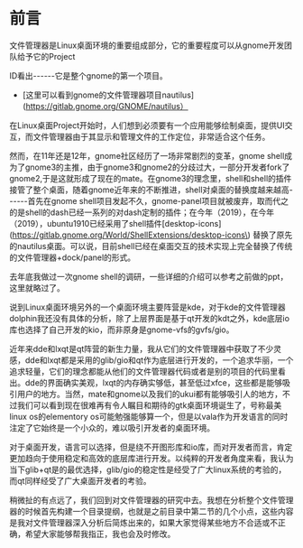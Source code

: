 # 前言

文件管理器是Linux桌面环境的重要组成部分，它的重要程度可以从gnome开发团队给予它的Project

ID看出------它是整个gnome的第一个项目。

* \[这里可以看到gnome的文件管理器项目nautilus\]\(https://gitlab.gnome.org/GNOME/nautilus）

在Linux桌面Project开始时，人们想到必须要有一个应用能够绘制桌面，提供UI交互，而文件管理器由于其显示和管理文件的工作定位，非常适合这个任务。

然而，在11年还是12年，gnome社区经历了一场非常剧烈的变革，gnome shell成为了gnome3的主推，由于gnome3和gnome2的分歧过大，一部分开发者fork了gnome2,于是这就形成了现在的mate。在gnome3的理念里，shell和shell的插件接管了整个桌面，随着gnome近年来的不断推进，shell对桌面的替换度越来越高------首先在gnome shell项目发起不久，gnome-panel项目就被废弃，取而代之的是shell的dash已经一系列的对dash定制的插件；在今年（2019），在今年（2019），ubuntu1910已经采用了shell插件\[desktop-icons\]\(https://gitlab.gnome.org/World/ShellExtensions/desktop-icons\)  替换了原先的nautilus桌面。可以说，目前shell已经在桌面交互的技术实现上完全替换了传统的文件管理器+dock/panel的形式。

去年底我做过一次gnome shell的调研，一些详细的介绍可以参考之前做的ppt，这里就略过了。

说到Linux桌面环境另外的一个桌面环境主要阵营是kde，对于kde的文件管理器dolphin我还没有具体的分析，除了上层界面是基于qt开发的kdt之外，kde底层io库也选择了自己开发的kio，而非原身是gnome-vfs的gvfs/gio。

近年来dde和lxqt是qt阵营的新生力量，我从它们的文件管理器中获取了不少灵感，dde和lxqt都是采用的glib/gio和qt作为底层进行开发的，一个追求华丽，一个追求轻量，它们的理念都能从他们的文件管理器代码或者是别的项目的代码里看出。dde的界面确实美观，lxqt的内存确实够低，甚至低过xfce，这些都是能够吸引用户的地方。当然，mate和gnome以及我们的ukui都有能够吸引人的地方，不过我们可以看到现在很难再有令人瞩目和期待的gtk桌面环境诞生了，号称最美linux os的elementory os可能勉强能够算一个，但是以vala作为开发语言的同时注定了它始终是一个小众的，难以吸引开发者的桌面环境。

对于桌面开发，语言可以选择，但是绕不开图形库和io库，而对开发者而言，肯定更加趋向于使用稳定和高效的底层库进行开发。以纯粹的开发者角度来看，我认为当下glib+qt是的最优选择，glib/gio的稳定性是经受了广大linux系统的考验的，而qt同样经受了广大桌面开发者的考验。

稍微扯的有点远了，我们回到对文件管理器的研究中去。我想在分析整个文件管理器的时候首先构建一个目录提纲，也就是之前目录中第二节的几个小点，这些内容是我对文件管理器深入分析后简炼出来的，如果大家觉得某些地方不合适或不正确，希望大家能够帮我指正，我也会及时修改。

